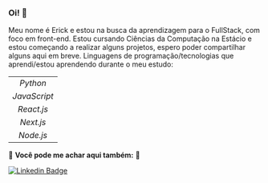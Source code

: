 ### Oi! 👋

Meu nome é Erick e estou na busca da aprendizagem para o FullStack, com foco em front-end. Estou cursando Ciências da Computação na Estácio e estou começando a realizar alguns projetos, espero poder compartilhar alguns aqui em breve. Linguagens de programação/tecnologias que aprendi/estou aprendendo durante o meu estudo:

|                                 |
| :-----------------------------: |
| _Python_                        |
| _JavaScript_                    |
| _React.js_                      |
| _Next.js_                       |
| _Node.js_                       |

🔽 **__Você pode me achar aqui também:__** 🔽

[![Linkedin Badge](https://img.shields.io/badge/-LinkedIn-blue?style=flat-square&logo=Linkedin&logoColor=white&link=https://www.linkedin.com/in/erickmenezes/)](https://www.linkedin.com/in/erickmenezes/)

